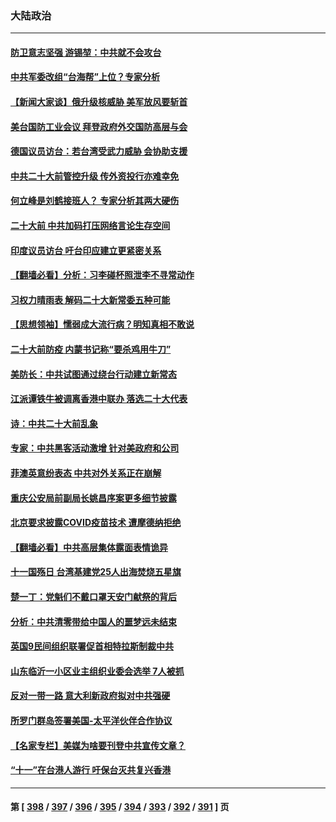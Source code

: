 ### 大陆政治
---
#### [防卫意志坚强 游锡堃：中共就不会攻台](../../pages/ncid277/n13837992.md) 
#### [中共军委改组“台海帮”上位？专家分析](../../pages/ncid277/n13837959.md) 
#### [【新闻大家谈】俄升级核威胁 美军放风要斩首](../../pages/ncid277/n13838060.md) 
#### [美台国防工业会议 拜登政府外交国防高层与会](../../pages/ncid277/n13837664.md) 
#### [德国议员访台：若台湾受武力威胁 会协助支援](../../pages/ncid277/n13837603.md) 
#### [中共二十大前管控升级 传外资投行亦难幸免](../../pages/ncid277/n13837738.md) 
#### [何立峰是刘鹤接班人？ 专家分析其两大硬伤](../../pages/ncid277/n13837737.md) 
#### [二十大前 中共加码打压网络言论生存空间](../../pages/ncid277/n13837805.md) 
#### [印度议员访台 吁台印应建立更紧密关系](../../pages/ncid277/n13837761.md) 
#### [【翻墙必看】分析：习李碰杯照泄李不寻常动作](../../pages/ncid277/n13837642.md) 
#### [习权力晴雨表 解码二十大新常委五种可能](../../pages/ncid277/n13837527.md) 
#### [【思想领袖】懦弱成大流行病？明知真相不敢说](../../pages/ncid277/n13820207.md) 
#### [二十大前防疫 内蒙书记称“要杀鸡用牛刀”](../../pages/ncid277/n13837495.md) 
#### [美防长：中共试图通过绕台行动建立新常态](../../pages/ncid277/n13837488.md) 
#### [江派谭铁牛被调离香港中联办 落选二十大代表](../../pages/ncid277/n13837076.md) 
#### [诗：中共二十大前乱象](../../pages/ncid277/n13837390.md) 
#### [专家：中共黑客活动激增 针对美政府和公司](../../pages/ncid277/n13837254.md) 
#### [菲澳英意纷表态 中共对外关系正在崩解](../../pages/ncid277/n13837131.md) 
#### [重庆公安局前副局长姚昌序案更多细节披露](../../pages/ncid277/n13837134.md) 
#### [北京要求披露COVID疫苗技术 遭摩德纳拒绝](../../pages/ncid277/n13836871.md) 
#### [【翻墙必看】中共高层集体露面表情诡异](../../pages/ncid277/n13837050.md) 
#### [十一国殇日 台湾基建党25人出海焚烧五星旗](../../pages/ncid277/n13836982.md) 
#### [楚一丁：党魁们不戴口罩天安门献祭的背后](../../pages/ncid277/n13837002.md) 
#### [分析：中共清零带给中国人的噩梦远未结束](../../pages/ncid277/n13836961.md) 
#### [英国9民间组织联署促首相特拉斯制裁中共](../../pages/ncid277/n13836933.md) 
#### [山东临沂一小区业主组织业委会选举 7人被抓](../../pages/ncid277/n13836918.md) 
#### [反对一带一路 意大利新政府拟对中共强硬](../../pages/ncid277/n13836853.md) 
#### [所罗门群岛签署美国-太平洋伙伴合作协议](../../pages/ncid277/n13836866.md) 
#### [【名家专栏】美媒为啥要刊登中共宣传文章？](../../pages/ncid277/n13836801.md) 
#### [“十一”在台港人游行 吁保台灭共复兴香港](../../pages/ncid277/n13836819.md) 

---
#### 第 [ [398](./398.md) / [397](./397.md) / [396](./396.md) / [395](./395.md) / [394](./394.md) / [393](./393.md) / [392](./392.md) / [391](./391.md) ] 页
